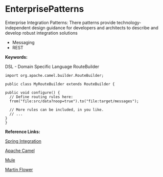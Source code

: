# EnterprisePatterns
Enterprise Integration Patterns:
There patterns provide technology-independent design guidance for developers and architects to describe and develop robust integration solutions

- Messaging
- REST



**Keywords:**

DSL - Domain Specific Language
RouteBuilder
```
import org.apache.camel.builder.RouteBuilder;

public class MyRouteBuilder extends RouteBuilder {

public void configure() {
  // Define routing rules here:
  from("file:src/data?noop=true").to("file:target/messages");

  // More rules can be included, in you like.
  // ...
}
}
```


**Reference Links:**

[Spring Integration](https://spring.io/projects/spring-integration/)

[Apache Camel](https://camel.apache.org/)

[Mule](https://developer.mulesoft.com/)

[Martin Flower](https://www.oreilly.com/library/view/enterprise-integration-patterns/0321200683/pref03.html)

